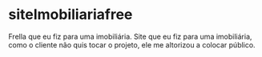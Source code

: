 # siteImobiliariafree
Frella que eu fiz para uma imobiliária.
Site que eu fiz para uma imobiliária, como o cliente não quis tocar o projeto, ele me altorizou 
a colocar público.